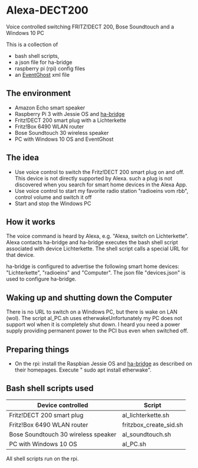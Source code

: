 # Alexa-DECT200
Voice controlled switching FRITZ!DECT 200, Bose Soundtouch and a Windows 10 PC

This is a collection of 
- bash shell scripts, 
- a json file for ha-bridge 
- raspberry pi (rpi) config files
- an [EventGhost](http://www.eventghost.org/) xml file

## The environment
- Amazon Echo smart speaker
- Raspberry Pi 3 with Jessie OS and [ha-bridge](https://github.com/bwssytems/ha-bridge)
- Fritz!DECT 200 smart plug with a Lichterkette
- Fritz!Box 6490 WLAN router
- Bose Soundtouch 30 wireless speaker
- PC with Windows 10 OS and EventGhost

## The idea
- Use voice control to switch the Fritz!DECT 200 smart plug on and off. This device is not directly supported by Alexa. such a plug is not discovered when you search for smart home devices in the Alexa App.
- Use voice control to start my favorite radio station "radioeins vom rbb", control volume and switch it off
- Start and stop the Windows PC

## How it works
The voice command is heard by Alexa, e.g. "Alexa, switch on Lichterkette". Alexa contacts ha-bridge and ha-bridge executes the bash shell script associated with device Lichterkette. The shell script calls a special URL for that device.

ha-bridge is configured to advertise the following smart home devices: "Lichterkette", "radioeins" and "Computer". The json file "devices.json" is used to configure ha-bridge.

## Waking up and shutting down the Computer
There is no URL to switch on a Windows PC, but there is wake on LAN (wol). The script al_PC.sh uses etherwakeUnfortunately my PC does not support wol when it is completely shut down. I heard you need a power supply providing permanent power to the PCI bus even when switched off.
## Preparing things
- On the rpi: install the Raspbian Jessie OS and [ha-bridge](https://github.com/bwssytems/ha-bridge) as described on their homepages. Execute " sudo apt install etherwake".  
## Bash shell scripts used
Device controlled | Script 
-------|-----
Fritz!DECT 200 smart plug | al_lichterkette.sh 
Fritz!Box 6490 WLAN router | fritzbox_create_sid.sh 
Bose Soundtouch 30 wireless speaker | al_soundtouch.sh
PC with Windows 10 OS | al_PC.sh

All shell scripts run on the rpi.


